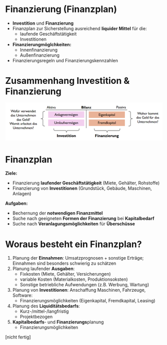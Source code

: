 # Finanzierung (Finanzplan)

- **Investition** und **Finanzierung**
- Finanzplan zur Sicherstellung ausreichend **liquider Mittel** für die:
  - laufende Geschäftstätigkeit
  - Investitionen
- **Finanzierungmöglchkeiten:**
  - Innenfinanzierung
  - Außenfinanzierung
- Finanzierungsregeln und Finanzierungskennzahlen

# Zusammenhang Investition & Finanzierung
![1_zusammenhang-investition-finanzierung](assets/1_zusammenhang-investition-finanzierung.png)

# Finanzplan

**Ziele:**
- Finanzierung **laufender Geschäftstätigkeit** (Miete, Gehälter, Rohstoffe)
- Finanzierung von **Investitionen** (Grundstück, Gebäude, Maschinen, Anlagen)


**Aufgaben:**
- Bechernung der **notwendigen Finanzmittel**
- Suche nach geeigneten **Formen der Finanzierung** bei **Kapitalbedarf**
- Suche nach **Veranlagungsmöglichkeiten** für **Überschüsse**

# Woraus besteht ein Finanzplan?
1. Planung der **Einnahmen**: Umsatzprognosen + sonstige Erträge; Einnahmen sind besonders schwierig zu schätzen
2. Planung laufender **Ausgaben**: 
    - Fixkosten (Miete, Gehälter, Versicherungen)
    - variable Kosten (Materialkosten, Produktionsoksten)
    - Sonstige betriebliche Aufwendungen (z.B. Werbung, Wartung)
3. Planung von **Investitionen**: Anschaffung Maschinen, Fahrzeuge, Software:
    - Finanzierungsmöglichkeiten (Eigenkapital, Fremdkapital, Leasing)
4. Planung des **Liquiditätsbedarfs**:
    - Kurz-/mittel-/langfristig
    - Projektbezogen
5. **Kapitalbedarfs**- und **Finanzierungs**planung
    - Finanzierungsmöglichkeiten

[nicht fertig]
